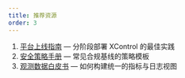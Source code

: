 ```yaml
---
title: 推荐资源
order: 3
---
```


1. [平台上线指南](#) — 分阶段部署 XControl 的最佳实践
2. [安全策略手册](#) — 常见合规基线的策略模板
3. [观测数据白皮书](#) — 如何构建统一的指标与日志视图
